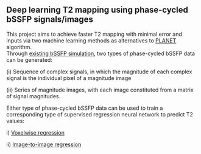 ## Deep learning T2 mapping using phase-cycled bSSFP signals/images

This project aims to achieve faster T2 mapping with minimal error and inputs via two machine learning methods as alternatives to [PLANET](https://onlinelibrary.wiley.com/doi/full/10.1002/mrm.26717) algorithm.  
Through [existing bSSFP simulation](https://github.com/yv17/FYP-Python/blob/master/bssfp.py), two types of phase-cycled bSSFP data can be generated: 

(i)  Sequence of complex signals, in which the magnitude of each complex signal is the individual pixel of a magnitude image

(ii) Series of magnitude images, with each image constituted from a matrix of signal magnitudes. 

Either type of phase-cycled bSSFP data can be used to train a corresponding type of supervised regression neural network to predict T2 values:

i)  [Voxelwise regression](https://github.com/yv17/FYP-Python/blob/master/voxel_reg.ipynb)

ii) [Image-to-image regression](https://github.com/yv17/FYP-Python/blob/master/voxel_reg.ipynb)
